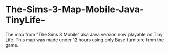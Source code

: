 # The-Sims-3-Map-Mobile-Java-TinyLife-
The map from "The Sims 3 Mobile" aka Java version now playable on Tiny Life. This map was made under 12 hours using only Base furniture from the game.
